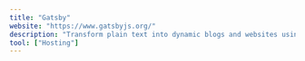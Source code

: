 ```yaml
---
title: "Gatsby"
website: "https://www.gatsbyjs.org/"
description: "Transform plain text into dynamic blogs and websites using the latest web technologies. A React.js static site generator."
tool: ["Hosting"]
---
```

